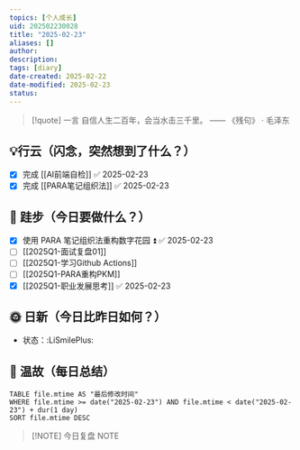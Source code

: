 ```yaml
---
topics: [个人成长]
uid: 202502230028
title: "2025-02-23"
aliases: []
author: 
description: 
tags: [diary]
date-created: 2025-02-22
date-modified: 2025-02-23
status: 
---
```


> [!quote] 一言
 自信人生二百年，会当水击三千里。 —— 《残句》 · 毛泽东

## 💡行云（闪念，突然想到了什么？）

- [x] 完成 [[AI前端自检]] ✅ 2025-02-23
- [x] 完成 [[PARA笔记组织法]] ✅ 2025-02-23

## 👣 跬步（今日要做什么？）

- [x] 使用 PARA 笔记组织法重构数字花园 ⏫ ✅ 2025-02-23
- [ ] [[2025Q1-面试复盘01]]
- [ ] [[2025Q1-学习Github Actions]]
- [ ] [[2025Q1-PARA重构PKM]]
- [x] [[2025Q1-职业发展思考]] ✅ 2025-02-23

## 🌞 日新（今日比昨日如何？）

- 状态：:LiSmilePlus:

## 🌙 温故（每日总结）

```dataview
TABLE file.mtime AS "最后修改时间"
WHERE file.mtime >= date("2025-02-23") AND file.mtime < date("2025-02-23") + dur(1 day)
SORT file.mtime DESC
```

> [!NOTE] 今日复盘
> NOTE
